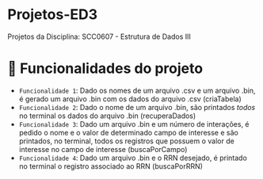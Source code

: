 # Projetos-ED3
 Projetos da Disciplina: SCC0607 - Estrutura de Dados III

# :hammer: Funcionalidades do projeto

- `Funcionalidade 1`: Dado os nomes de um arquivo .csv e um arquivo .bin, é gerado um arquivo .bin com os dados do arquivo .csv (criaTabela)
- `Funcionalidade 2`: Dado o nome de um arquivo .bin, são printados *todos* no terminal os dados do arquivo .bin (recuperaDados)
- `Funcionalidade 3`: Dado um arquivo .bin e um número de interações, é pedido o nome e o valor de determinado campo de interesse e são printados, no terminal, todos os registros que possuem o valor de interesse no campo de interesse (buscaPorCampo)
- `Funcionalidade 4`: Dado um arquivo .bin e o RRN desejado, é printado no terminal o registro associado ao RRN (buscaPorRRN)